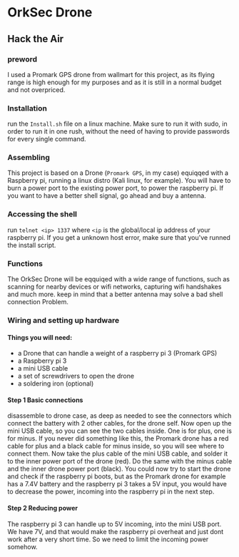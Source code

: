 # OrkSec Drone
## Hack the Air
### preword
I used a Promark GPS drone from wallmart for this project, as its flying range is high enough for my purposes and as it is still in a normal budget and not overpriced.

### Installation
run the `Install.sh` file on a linux machine. Make sure to run it with sudo, in order to run it in one rush, without the need of having to provide passwords for every single command.
### Assembling
This project is based on a Drone (`Promark GPS`, in my case) equiqqed with a Raspberry pi, running a linux distro (Kali linux, for example). 
You will have to burn a power port to the existing power port, to power the raspberry pi. If you want to have a better shell signal, go ahead and buy a antenna.
### Accessing the shell
run `telnet <ip> 1337` where `<ip` is the global/local ip address of your raspberry pi. If you get a unknown host error, make sure that you've runned the install script.
### Functions
The OrkSec Drone will be eqquiqed with a wide range of functions, such as scanning for nearby devices or wifi networks, capturing wifi handshakes and much more. keep in mind that a better antenna may solve a bad shell connection Problem.
### Wiring and setting up hardware
#### Things you will need:
- a Drone that can handle a weight of a raspberry pi 3 (Promark GPS)
- a Raspberry pi 3
- a mini USB cable
- a set of screwdrivers to open the drone
- a soldering iron					(optional)
#### Step 1	Basic connections
disassemble to drone case, as deep as needed to see the connectors which connect the battery with 2 other cables, for the drone self. Now open up the mini USB cable, so you can see the two cables inside. One is for plus, one is for minus.
If you never did something like this, the Promark drone has a red cable for plus and a black cable for minus inside, so you will see where to connect them.
Now take the plus cable of the mini USB cable, and solder it to the inner power port of the drone (red).
Do the same with the minus cable and the inner drone power port (black).
You could now try to start the drone and check if the raspberry pi boots, but as the Promark drone for example has a 7.4V battery and the raspberry pi 3 takes a 5V input,
you would have to decrease the power, incoming into the raspberry pi in the next step.
#### Step 2	Reducing power
The raspberry pi 3 can handle up to 5V incoming, into the mini USB port. We have 7V, and that would make the raspberry pi overheat and just dont work after a very short time. So we need to limit the incoming power somehow.

